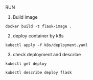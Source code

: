 RUN

1. Build image

```
docker build -t flask-image .
```

2. deploy container by k8s

```
kubectl apply -f k8s/deployment.yaml
```

3. check deployment and describe

```
kubectl get deploy
```

```
kubectl describe deploy flask
```